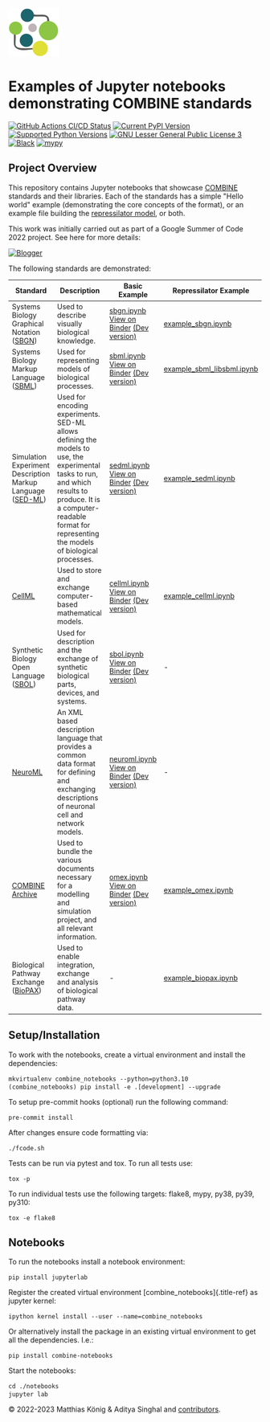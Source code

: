 ![COMBINE logo](https://raw.githubusercontent.com/combine-org/combine-notebooks/main/docs/images/combine.png)

# Examples of Jupyter notebooks demonstrating COMBINE standards

[![GitHub Actions CI/CD Status](https://github.com/combine-org/combine-notebooks/actions/workflows/main.yml/badge.svg)](https://github.com/combine-org/combine-notebooks/actions/workflows/main.yml)
[![Current PyPI Version](https://img.shields.io/pypi/v/combine-notebooks.svg)](https://pypi.org/project/combine-notebooks/)
[![Supported Python Versions](https://img.shields.io/pypi/pyversions/combine-notebooks.svg)](https://pypi.org/project/combine-notebooks/)
[![GNU Lesser General Public License 3](https://img.shields.io/pypi/l/combine-notebooks.svg)](http://opensource.org/licenses/LGPL-3.0)
[![Black](https://img.shields.io/badge/code%20style-black-000000.svg)](https://github.com/ambv/black)
[![mypy](http://www.mypy-lang.org/static/mypy_badge.svg)](http://mypy-lang.org/)

## Project Overview

This repository contains Jupyter notebooks that showcase [COMBINE](http://co.mbine.org/standards) standards and their libraries.
Each of the standards has a simple "Hello world" example (demonstrating the core concepts of the format), or an example file building the [repressilator model](https://pubmed.ncbi.nlm.nih.gov/10659856/), or both.

This work was initially carried out as part of a Google Summer of Code 2022 project. See here for more details:

[![Blogger](https://img.shields.io/badge/Blogger-FF5722?style=for-the-badge&logo=blogger&logoColor=white)](https://combine-notebooks-gsoc-2022.blogspot.com/)

The following standards are demonstrated:

| Standard | Description | Basic Example | Repressilator Example |
|---|---|---|---|
| Systems Biology Graphical Notation ([SBGN](https://sbgn.github.io/)) | Used to describe visually biological knowledge. | [sbgn.ipynb](https://github.com/combine-org/combine-notebooks/blob/main/notebooks/sbgn.ipynb)<br/> [View on Binder](https://mybinder.org/v2/gh/combine-org/combine-notebooks/main?labpath=notebooks%2Fsbgn.ipynb) [(Dev version)](https://mybinder.org/v2/gh/combine-org/combine-notebooks/development?labpath=notebooks%2Fsbgn.ipynb) | [example_sbgn.ipynb](https://github.com/combine-org/combine-notebooks/blob/main/notebooks/example_sbgn.ipynb) |
| Systems Biology Markup Language ([SBML](https://sbml.org/)) | Used for representing models of biological processes. | [sbml.ipynb](https://github.com/combine-org/combine-notebooks/blob/main/notebooks/sbml.ipynb)<br/> [View on Binder](https://mybinder.org/v2/gh/combine-org/combine-notebooks/main?labpath=notebooks%2Fsbml.ipynb) [(Dev version)](https://mybinder.org/v2/gh/combine-org/combine-notebooks/development?labpath=notebooks%2Fsbml.ipynb) | [example_sbml_libsbml.ipynb](https://github.com/combine-org/combine-notebooks/blob/main/notebooks/example_sbml_libsbml.ipynb) |
| Simulation Experiment Description Markup Language ([SED-ML](https://sed-ml.org/)) | Used for encoding experiments. SED-ML allows defining the models to use, the experimental tasks to run, and which results to produce. It is a computer-readable format for representing the models of biological processes. | [sedml.ipynb](https://github.com/combine-org/combine-notebooks/blob/main/notebooks/sedml.ipynb)<br/> [View on Binder](https://mybinder.org/v2/gh/combine-org/combine-notebooks/main?labpath=notebooks%2Fsedml.ipynb) [(Dev version)](https://mybinder.org/v2/gh/combine-org/combine-notebooks/development?labpath=notebooks%2Fsedml.ipynb) | [example_sedml.ipynb](https://github.com/combine-org/combine-notebooks/blob/main/notebooks/example_sedml.ipynb) |
| [CellML](https://www.cellml.org/) | Used to store and exchange computer-based mathematical models. | [cellml.ipynb](https://github.com/combine-org/combine-notebooks/blob/main/notebooks/cellml.ipynb)<br/> [View on Binder](https://mybinder.org/v2/gh/combine-org/combine-notebooks/main?labpath=notebooks%2Fcellml.ipynb) [(Dev version)](https://mybinder.org/v2/gh/combine-org/combine-notebooks/development?labpath=notebooks%2Fcellml.ipynb) | [example_cellml.ipynb](https://github.com/combine-org/combine-notebooks/blob/main/notebooks/example_cellml.ipynb) |
| Synthetic Biology Open Language ([SBOL](https://sbolstandard.org/)) | Used for description and the exchange of synthetic biological parts, devices, and systems. | [sbol.ipynb](https://github.com/combine-org/combine-notebooks/blob/main/notebooks/sbol.ipynb)<br/> [View on Binder](https://mybinder.org/v2/gh/combine-org/combine-notebooks/main?labpath=notebooks%2Fsbol.ipynb) [(Dev version)](https://mybinder.org/v2/gh/combine-org/combine-notebooks/development?labpath=notebooks%2Fsbol.ipynb) | - |
| [NeuroML](https://neuroml.org/) | An XML based description language that provides a common data format for defining and exchanging descriptions of neuronal cell and network models. | [neuroml.ipynb](https://github.com/combine-org/combine-notebooks/blob/main/notebooks/neuroml.ipynb)<br/> [View on Binder](https://mybinder.org/v2/gh/combine-org/combine-notebooks/main?labpath=notebooks%2Fneuroml.ipynb) [(Dev version)](https://mybinder.org/v2/gh/combine-org/combine-notebooks/development?labpath=notebooks%2Fneuroml.ipynb) | - |
| [COMBINE Archive](https://combinearchive.org/index/) | Used to bundle the various documents necessary for a modelling and simulation project, and all relevant information. | [omex.ipynb](https://github.com/combine-org/combine-notebooks/blob/main/notebooks/omex.ipynb) [View on Binder](https://mybinder.org/v2/gh/combine-org/combine-notebooks/main?labpath=notebooks%2Fomex.ipynb) [(Dev version)](https://mybinder.org/v2/gh/combine-org/combine-notebooks/development?labpath=notebooks%2Fomex.ipynb)  | [example_omex.ipynb](https://github.com/combine-org/combine-notebooks/blob/main/notebooks/example_omex.ipynb) |
| Biological Pathway Exchange ([BioPAX](http://www.biopax.org/)) | Used to enable integration, exchange and analysis of biological pathway data. | - | [example_biopax.ipynb](https://github.com/combine-org/combine-notebooks/blob/main/notebooks/example_biopax.ipynb) |


## Setup/Installation

To work with the notebooks, create a virtual environment and install the dependencies:

    mkvirtualenv combine_notebooks --python=python3.10
    (combine_notebooks) pip install -e .[development] --upgrade

To setup pre-commit hooks (optional) run the following command:

    pre-commit install

After changes ensure code formatting via:

    ./fcode.sh

Tests can be run via pytest and tox. To run all tests use:

    tox -p

To run individual tests use the following targets: flake8, mypy, py38, py39, py310:

    tox -e flake8

## Notebooks

To run the notebooks install a notebook environment:

    pip install jupyterlab

Register the created virtual environment [combine_notebooks]{.title-ref}
as jupyter kernel:

    ipython kernel install --user --name=combine_notebooks

Or alternatively install the package in an existing virtual environment
to get all the dependencies. I.e.:

    pip install combine-notebooks

Start the notebooks:

    cd ./notebooks
    jupyter lab

© 2022-2023 Matthias König & Aditya Singhal and [contributors](https://github.com/combine-org/combine-notebooks/graphs/contributors).

